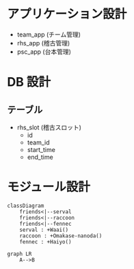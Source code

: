 # アプリケーション設計
- team_app (チーム管理)
- rhs_app (稽古管理)
- psc_app (台本管理)

# DB 設計
## テーブル
- rhs_slot (稽古スロット)
    - id
    - team_id
    - start_time
    - end_time

# モジュール設計

```mermaid
classDiagram
    friends<|--serval
    friends<|--raccoon
    friends<|--fennec
    serval : +Waai()
    raccoon : +Omakase-nanoda()
    fennec : +Haiyo()
```

```mermaid
graph LR
    A-->B
```
